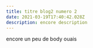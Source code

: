 ```yaml
---
title: titre blog2 numero 2
date: 2021-03-19T17:40:42.028Z
description: encore description
---
```

encore un peu de body ouais